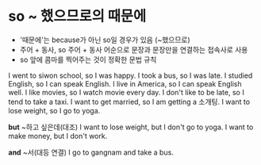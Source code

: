 # so ~ 했으므로의 때문에

- '때문에'는 because가 아닌 so일 경우가 있음 (~했으므로)
- 주어 + 동사, so 주어 + 동사 어순으로 문장과 문장만을 연결하는 접속사로 사용
- so 앞에 콤마를 찍어주는 것이 정확한 문법 규칙

I went to siwon school, so I was happy.
I took a bus, so I was late.
I studied English, so I can speak English.
I live in America, so I can speak English well.
I like movies, so I watch movie every day.
I don't like to be late, so I tend to take a taxi.
I want to get married, so I am getting a 소개팅.
I want  to lose weight, so I go to yoga.

**but** ~하고 싶은데(대조)
I want to lose weight, but I don't go to yoga.
I want to make money, but I don't work.

**and** ~서(대등 연결)
I go to gangnam and take a bus.